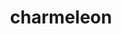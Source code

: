 ---
id: 5
title: charmeleon
types: [fire]
image: https://raw.githubusercontent.com/PokeAPI/sprites/master/sprites/pokemon/5.png
---